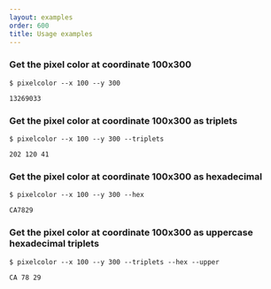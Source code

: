 ```yaml
---
layout: examples
order: 600
title: Usage examples
---
```


### Get the pixel color at coordinate 100x300

```shell
$ pixelcolor --x 100 --y 300

13269033
```

### Get the pixel color at coordinate 100x300 as triplets

```shell
$ pixelcolor --x 100 --y 300 --triplets

202 120 41
```

### Get the pixel color at coordinate 100x300 as hexadecimal

```shell
$ pixelcolor --x 100 --y 300 --hex

CA7829
```

### Get the pixel color at coordinate 100x300 as uppercase hexadecimal triplets

```shell
$ pixelcolor --x 100 --y 300 --triplets --hex --upper

CA 78 29
```
